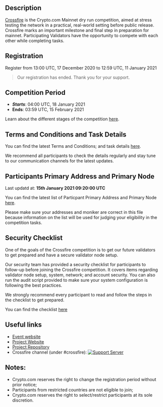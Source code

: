 
## Description

[Crossfire](https://chain.crypto.com/crossfire) is the Crypto.com Mainnet dry run competition, aimed at stress testing the network in a practical, real-world setting before public release. Crossfire marks an important milestone and final step in preparation for mainnet. Participating Validators have the opportunity to compete with each other while completing tasks.

## Registration

Register from 13:00 UTC, 17 December 2020 to 12:59 UTC, 11 January 2021

> Our registration has ended. Thank you for your support.

## Competition Period

- **_Starts_**: 04:00 UTC, 18 January 2021
- **Ends**: 03:59 UTC, 15 February 2021

Learn about the different stages of the competition [here](https://blog.crypto.com/crypto-com-chain-crossfire-mainnet-dry-run-details/).

## Terms and Conditions and Task Details

You can find the latest Terms and Conditions; and task details [here](https://blog.crypto.com/crypto-com-chain-crossfire-mainnet-dry-run-details/).

We recommend all participants to check the details regularly and stay tune to our communication channels for the latest updates.

## Participants Primary Address and Primary Node

Last updatd at: **15th January 2021 09:20:00 UTC**

You can find the latest list of Particpant Primary Address and Primary Node [here](./testnet-participants.json).

Please make sure your addresses and moniker are correct in this file because information on the list will be used for judging your eligibility in the competition tasks.

## Security Checklist

One of the goals of the Crossfire competition is to get our future validators to get prepared and have a secure validator node setup.

Our security team has provided a security checklist for participants to follow-up before joining the Crossfire competition. It covers items regarding validator node setup, system, network; and account security. You can also run the audit script provided to make sure your system configuration is following the best practices.

We strongly recommend every participant to read and follow the steps in the checklist to get prepared.

You can find the checklist [here](./assets/Crypto.com_Mainnet_Dry-run_Crossfire_Security_Checklist.pdf)

## Useful links

- [Event website](https://chain.crypto.com/crossfire)
- [Project Website](http://chain.crypto.com/)
- [Project Repository](https://github.com/crypto-com/chain-main)
- Crossfire channel (under #crossfire): [![Support Server](https://img.shields.io/discord/783264383978569728.svg?color=7289da&label=Crypto.com-Chain&logo=discord&style=flat-square)](https://discord.gg/pahqHz26q4)

## Notes:

- Crypto.com reserves the right to change the registration period without prior notice;
- Participants from restricted countries are not eligible to join;
- Crypto.com reserves the right to select/restrict participants at its sole discretion.
